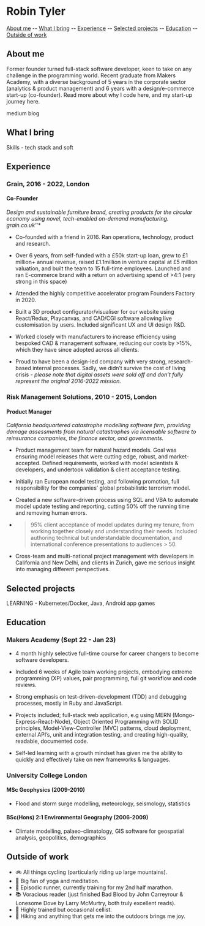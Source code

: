 # Robin Tyler

[About me](#me) --  [What I bring](#whatibring) -- [Experience](#experience) -- [Selected projects](#selectedprojects) -- [Education](#education) -- [Outside of work](#outsideofwork)

## <a name="me">About me</a>

Former founder turned full-stack software developer, keen to take on any challenge in the programming world. Recent graduate from Makers Academy, with a diverse background of 5 years in the corporate sector (analytics & product management) and 6 years with a design/e-commerce start-up (co-founder). Read more about why I code here, and my start-up journey here.
 
 medium blog


## <a name="whatibring">What I bring</a>
Skills - tech stack and soft



## <a name="experience">Experience</a>

### Grain, 2016 - 2022, London
#### Co-Founder 

*Design and sustainable furniture brand, creating products for the circular economy using novel, tech-enabled on-demand manufacturing. grain.co.uk'*'*

- Co-founded with a friend in 2016. Ran operations, technology, product and research.

- Over 6 years, from self-funded with a £50k start-up loan, grew to £1 million+ annual revenue, raised £1.1million in venture capital at £5 million valuation, and built the team to 15 full-time employees. Launched and ran E-commerce brand with a return on advertising spend of >4:1 (very strong in this space)

- Attended the highly competitive accelerator program Founders Factory in 2020.

- Built a 3D product configurator/visualiser for our website using React/Redux, Playcanvas, and CAD/CGI software allowing live customisation by users. Included significant UX and UI design R&D.

- Worked closely with manufacturers to increase efficiency using bespoked CAD & management software, reducing our costs by >15%, which they have since adopted across all clients.

- Proud to have been a design-led company with very strong, research-based internal processes. Sadly, we didn’t survive the cost of living crisis - *please note that digital assets were sold off and don’t fully represent the original 2016-2022 mission.*

### Risk Management Solutions, 2010 - 2015, London
#### Product Manager

*California headquartered catastrophe modelling software firm, providing damage assessments from natural catastrophes via licensable software to reinsurance companies, the finance sector, and governments.*

- Product management team for natural hazard models. Goal was ensuring model releases that were cutting edge, robust, and market-accepted.  Defined requirements, worked with model scientists & developers, and undertook validation & client acceptance testing.

- Initially ran European model testing, and following promotion, full responsibility for the companies’ global probabilistic terrorism model.

- Created a new software-driven process using SQL and VBA to automate model update testing and reporting, cutting 50% off the running time and removing human errors. 

- >95% client acceptance of model updates during my tenure, from working together closely and understanding their needs. Included authoring technical but understandable documentation, and international conference presentations to audiences > 50.

- Cross-team and multi-national project management with developers in California and New Delhi, and clients in Zurich, gave me serious insight into managing different perspectives. 

## <a name="selectedprojects">Selected projects</a>
LEARNING - Kubernetes/Docker, Java, Android app games



## <a name="education">Education</a>

### Makers Academy (Sept 22 - Jan 23)
* 4 month highly selective full-time course for career changers to become software developers.

* Included 6 weeks of Agile team working projects, embodying extreme programming (XP) values, pair programming, full git workflow and code reviews.

* Strong emphasis on test-driven-development (TDD) and debugging processes, mostly in Ruby and JavaScript.

* Projects included; full-stack web application, e.g using MERN (Mongo-Express-React-Node), Object Oriented Programming with SOLID principles, Model-View-Controller (MVC) patterns, cloud deployment, external API’s, unit and integration testing, and creating high-quality, readable, documented code.

* Self-led learning with a growth mindset has given me the ability to quickly and effectively take on new frameworks & languages.

### University College London

#### MSc Geophysics (2009-2010) 
* Flood and storm surge modelling, meteorology, seismology, statistics

#### BSc(Hons) 2:1 Environmental Geography (2006-2009) 
* Climate modelling, palaeo-climatology, GIS software for geospatial analysis, geopolitics, demographics

## <a name="outsideofwork">Outside of work</a> 
- 🚲 All things cycling (particularly riding up large mountains).
- 🧘 Big fan of yoga and meditation.
- 🏃 Episodic runner, currently training for my 2nd half marathon.
- 📚 Voracious reader (just finished Bad Blood by John Carreyrour & Lonesome Dove by Larry McMurtry, both truly excellent reads).
- 🎹 Highly trained but occasional cellist.
- 🌄 Hiking and anything that gets me into the outdoors brings me joy.